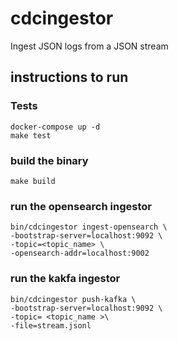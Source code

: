 # cdcingestor

Ingest JSON logs from a JSON stream

## instructions to run

### Tests

```shell
docker-compose up -d
make test
```

### build the binary
```shell
make build
```

### run the opensearch ingestor
```shell
bin/cdcingestor ingest-opensearch \ 
-bootstrap-server=localhost:9092 \ 
-topic=<topic_name> \ 
-opensearch-addr=localhost:9002
```

### run the kakfa ingestor
```shell
bin/cdcingestor push-kafka \ 
-bootstrap-server=localhost:9092 \ 
-topic= <topic_name >\ 
-file=stream.jsonl

```
